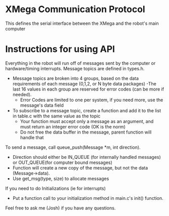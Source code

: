XMega Communication Protocol
============================

This defines the serial interface between the XMega and the robot's main computer

# Instructions for using API
Everything in the robot will run off of messages sent by the computer or hardware/timing interrupts.
Message topics are defined in types.h.
* Message topics are broken into 4 groups, based on the data requirements of each message (0,1,2, or N byte data packages) -The last 16 values in each group are reserved for error codes (can be more if needed).
  * Error Codes are limited to one per system, if you need more, use the message's data field
* To subscribe to a message topic, create a function and add it to the list in table.c with the same value as the topic
  * Your function must accept only a message as an argument, and must return an integer error code (OK is the norm)
  * Do not free the data buffer in the message, parent function will handle that

To send a message, call queue_push(Message *m, int direction).
* Direction should either be IN_QUEUE (for internally handled messages) or OUT_QUEUE(for computer bound messages)
* Function will create a new copy of the message, but not the data (Message->data). 
* Use get_msg(type, size) to allocate messages

If you need to do Initializations (ie for interrupts)
* Put a function call to your initialization method in main.c's init() function.

Feel free to ask me (Josh) if you have any questions.




